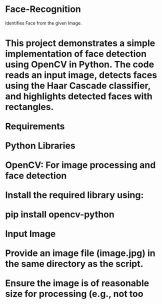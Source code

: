 # Face-Recognition
Identifies Face from the given Image.
<h1 Overview /h1>

This project demonstrates a simple implementation of face detection using OpenCV in Python. The code reads an input image, detects faces using the Haar Cascade classifier, and highlights detected faces with rectangles.

Requirements

Python Libraries

OpenCV: For image processing and face detection

Install the required library using:

pip install opencv-python

Input Image

Provide an image file (image.jpg) in the same directory as the script.

Ensure the image is of reasonable size for processing (e.g., not too 
